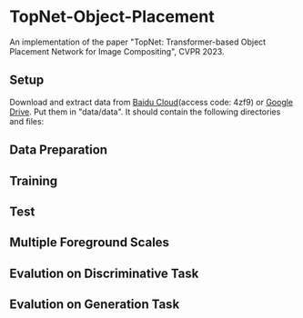 # TopNet-Object-Placement
An implementation of the paper "TopNet: Transformer-based Object Placement Network for Image Compositing", CVPR 2023.

## Setup
Download and extract data from  [Baidu Cloud](https://pan.baidu.com/s/10JBpXBMZybEl5FTqBlq-hQ)(access code: 4zf9) or [Google Drive](https://drive.google.com/file/d/1VBTCO3QT1hqzXre1wdWlndJR97SI650d/view?pli=1). Put them in "data/data". It should contain the following directories and files:


## Data Preparation

## Training

## Test

## Multiple Foreground Scales

## Evalution on Discriminative Task

## Evalution on Generation Task
